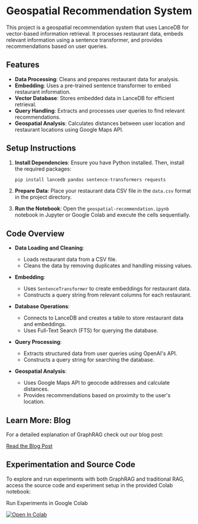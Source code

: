 # Geospatial Recommendation System

This project is a geospatial recommendation system that uses LanceDB for vector-based information retrieval. It processes restaurant data, embeds relevant information using a sentence transformer, and provides recommendations based on user queries.

## Features

- **Data Processing**: Cleans and prepares restaurant data for analysis.
- **Embedding**: Uses a pre-trained sentence transformer to embed restaurant information.
- **Vector Database**: Stores embedded data in LanceDB for efficient retrieval.
- **Query Handling**: Extracts and processes user queries to find relevant recommendations.
- **Geospatial Analysis**: Calculates distances between user location and restaurant locations using Google Maps API.

## Setup Instructions

1. **Install Dependencies**:
   Ensure you have Python installed. Then, install the required packages:
   ```bash
   pip install lancedb pandas sentence-transformers requests
   ```

2. **Prepare Data**:
   Place your restaurant data CSV file in the `data.csv` format in the project directory.

3. **Run the Notebook**:
   Open the `geospatial-recommendation.ipynb` notebook in Jupyter or Google Colab and execute the cells sequentially.

## Code Overview

- **Data Loading and Cleaning**:
  - Loads restaurant data from a CSV file.
  - Cleans the data by removing duplicates and handling missing values.

- **Embedding**:
  - Uses `SentenceTransformer` to create embeddings for restaurant data.
  - Constructs a query string from relevant columns for each restaurant.

- **Database Operations**:
  - Connects to LanceDB and creates a table to store restaurant data and embeddings.
  - Uses Full-Text Search (FTS) for querying the database.

- **Query Processing**:
  - Extracts structured data from user queries using OpenAI's API.
  - Constructs a query string for searching the database.

- **Geospatial Analysis**:
  - Uses Google Maps API to geocode addresses and calculate distances.
  - Provides recommendations based on proximity to the user's location.

## Learn More: Blog

For a detailed explanation of GraphRAG check out our blog post:

[Read the Blog Post](https://blog.lancedb.com/create-a-restaurant-recommendation-system/)

## Experimentation and Source Code

To explore and run experiments with both GraphRAG and traditional RAG, access the source code and experiment setup in the provided Colab notebook:

Run Experiments in Google Colab

<a href="https://colab.research.google.com/github/lancedb/vectordb-recipes/blob/main/examples/Geospatial-Recommendation-System/geospatial-recommendation.ipynb"><img src="https://colab.research.google.com/assets/colab-badge.svg" alt="Open In Colab"></a>
